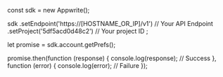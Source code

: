 const sdk = new Appwrite();

sdk
    .setEndpoint('https://[HOSTNAME_OR_IP]/v1') // Your API Endpoint
    .setProject('5df5acd0d48c2') // Your project ID
;

let promise = sdk.account.getPrefs();

promise.then(function (response) {
    console.log(response); // Success
}, function (error) {
    console.log(error); // Failure
});